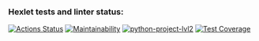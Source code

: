 ### Hexlet tests and linter status:
[![Actions Status](https://github.com/Rahab666/python-project-lvl2/workflows/hexlet-check/badge.svg)](https://github.com/Rahab666/python-project-lvl2/actions)
[![Maintainability](https://api.codeclimate.com/v1/badges/8fe2be79fbeabd5ced89/maintainability)](https://codeclimate.com/github/sudobooo/python-project-lvl2/maintainability)
[![python-project-lvl2](https://github.com/sudobooo/python-project-lvl2/actions/workflows/pyci.yml/badge.svg)](https://github.com/sudobooo/python-project-lvl2/actions)
[![Test Coverage](https://api.codeclimate.com/v1/badges/8fe2be79fbeabd5ced89/test_coverage)](https://codeclimate.com/github/sudobooo/python-project-lvl2/test_coverage)
